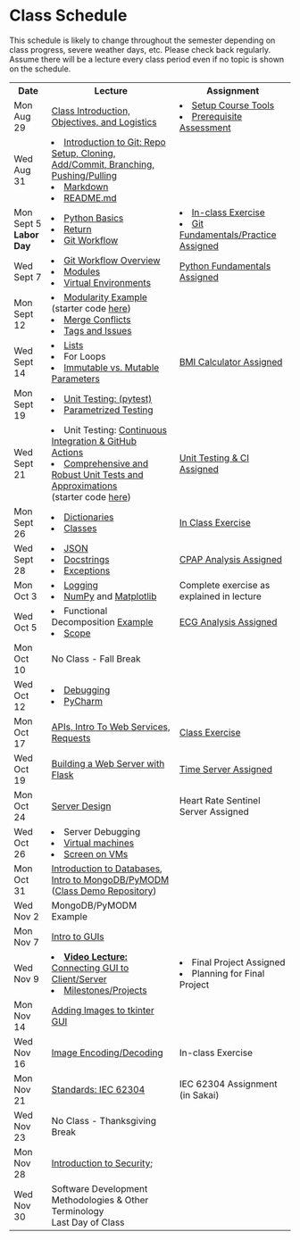 # Class Schedule

This schedule is likely to change throughout the semester depending on class
progress, severe weather days, etc.  Please check back regularly.  Assume there 
will be a lecture every class period even if no topic is shown on the schedule.

<table>

<tr>
<th>Date</th>
<th>Lecture</th>
<th>Assignment</th>
</tr>

<tr>
<td>Mon Aug 29</td>
    <td><a href="Lectures/Intro_Lecture.md">Class Introduction, Objectives, and Logistics</a></td>
    <td>
      <li><a href="Assignments/01_tool_setup_git_intro.md">Setup Course Tools</a></li>
      <li><a href="Assignments/00_programming_assessment.md">Prerequisite Assessment</a></li>
</td>
</tr>

<tr>
<td>Wed Aug 31</td>
    <td>
      <li><a href="Lectures/intro_to_git.md">Introduction to Git:  Repo Setup, 
      Cloning, Add/Commit, Branching, Pushing/Pulling</a></li>     
      <li><a href="Resources/markdown.md">Markdown</a></li>
      <li><a href="Resources/Git/readme_files.md">README.md</a></li>
    </td>
  
   <td><!---NOTE: GIT FUNDAMENTALS ASSIGNMENT NORMALLY HERE---></td>
</tr>

<tr>
<td>Mon Sept 5<br><b>Labor Day</b></td>
    <td>
        <li><a href="Lectures/python_basics.md">Python Basics</a></li>
        <li><a href="Lectures/return_keyword.md">Return</a></li> 
        <li><a href="Lectures/git_workflow.md">Git Workflow</a></li>
    </td>
    <td>
        <li><a href="Lectures/git_workflow.md#LDL-Branch">In-class Exercise</a></li>
        <li><a href="Assignments/02_git_fundamentals_practice.md">Git Fundamentals/Practice Assigned</a></li>
    </td>
</tr>

<tr>
<td>Wed Sept 7</td>
    <td>
        <li><a href="Lectures/git_workflow_overview.md">Git Workflow Overview</a></li>
        <li><a href="Lectures/modules.md">Modules</a></li> 
        <li><a href="Lectures/virtual_environments.md">Virtual Environments</a></li> 
    </td>
    <td><a href="Assignments/PythonFundamentalAssignment.md">Python Fundamentals Assigned</a></td>
</tr>

<tr>
<td>Mon Sept 12</td> 
  <td> 
    <li><a href="Lectures/modularity_example.md">Modularity Example</a> (starter code <a href="https://github.com/dward2/modularity_example">here</a>)</li>
    <li><a href="Resources/Git/MergeConflicts.md">Merge Conflicts</a></li>
    <li><a href="Lectures/git_workflow_more.md">Tags and Issues</a></li>
  </td>
  <td></td>
</tr>

<tr>
<td>Wed Sept 14</td>
    <td>
        <li><a href="Lectures/lists.md">Lists</a></li>
        <li>For Loops</li>
        <li><a href="Lectures/parameters.md">Immutable vs. Mutable Parameters</a></li>
    </td>
    <td>
        <a href="Assignments/BMICalculatorAssignment.md">BMI Calculator Assigned</a>
</td>
</tr>

<tr>
<td>Mon Sept 19</td>
    <td>
        <li><a href="Lectures/unit_testing.md">Unit Testing: (pytest)</a></li>
        <li><a href="Lectures/robust_testing.md#testing-multiple-cases-using-parametrized-testing">Parametrized Testing</a></li>
    </td>
    <td><!---<a href = "Lectures/unit_testing.md#exercise">In-class Exercise</a>---></td>
</tr>

<tr>
<td>Wed Sept 21</td>
    <td>
        <li>Unit Testing: <a href="Lectures/continuous_integration_github_actions.md">Continuous 
    Integration & GitHub Actions</a></li>
    <li><a href="Lectures/robust_testing.md">Comprehensive and Robust Unit Tests and Approximations</a></li>
    (starter code <a href="Lectures/unit_testing_code/weight_entry_starter_code.md">here</a>)
    </td>
    <td><a href="Assignments/UnitTestingCIAssignment.md">Unit Testing & CI Assigned</a></td>
</tr>

<tr>
<td>Mon Sept 26</td>
    <td>
        <li><a href="Lectures/dictionaries.md">Dictionaries</a></li>
        <li><a href="Lectures/classes.md">Classes</a></li>
    </td>
    <td><a href="Lectures/dictionary_class_in_class_exercise.md">In Class Exercise</a></td>
</tr>

<tr>
<td>Wed Sept 28</td>
    <td>
        <li><a href="Lectures/json.md">JSON</a></li>
        <li><a href="Lectures/docstrings.md">Docstrings</a></li>
        <li><a href="Lectures/exceptions_active_lecture.md">Exceptions</a></li>
    </td>
    <td>
        <a href="Assignments/CPAP_Analysis">CPAP Analysis Assigned</a>
    </td>
</tr>

<tr>
<td>Mon Oct 3</td>
    <td>
        <li><a href="Lectures/logging.md">Logging</a></li>
        <li><a href="Lectures/numpy.md">NumPy</a> and 
        <a href="Lectures/matplotlib.md">Matplotlib</a></li>
    </td>
    <td>Complete exercise as explained in lecture</td>
</tr>

<tr>
<td>Wed Oct 5</td>
    <td>
        <li>Functional Decomposition <a href="Lectures/functional_decomposition_example.md">Example</a></li> 
        <li><a href="Lectures/variable_scope.md">Scope</a></li>
    </td>
    <td><a href="Assignments/ECG_Analysis">ECG Analysis Assigned</a></td>
</tr>

<tr>
<td>Mon Oct 10</td>
    <td>
    No Class - Fall Break
    </td>
    <td></td>
</tr>

<tr>
<td>Wed Oct 12</td>
    <td> 
        <!---<a href="Lectures/sphinx.md">Sphinx</a>--->
        <li><a href="Lectures/debugging.md">Debugging</a></li> 
        <li><a href="Resources/PyCharm">PyCharm</a></li>
    </td>
    <td></td>
</tr>

<tr>
<td>Mon Oct 17</td>
    <td> 
        <a href="Lectures/apis_webservices_requests.md">
        APIs, Intro To Web Services, Requests</a>
    </td>
    <td>
        <a href="Lectures/name_server_project.md">Class Exercise</a>
    </td>
</tr>

<tr>
<td>Wed Oct 19</td>
    <td>
        <a href="Lectures/flask_server_setup.md">
           Building a Web Server with Flask</a>
    </td>
    <td>
        <a href="Assignments/time_server_project.md">Time Server Assigned</a> 
    </td>
</tr>

<tr>
<td>Mon Oct 24</td>
<td>
    <a href="Lectures/server_code_design.md">Server Design</a>
</td>
<td>
    <!---<a href="Assignments/heart_rate_sentinel_server_assignment.md">--->Heart Rate Sentinel Server Assigned<!---</a>---> 
</td>

<tr>
<td>Wed Oct 26</td>
    <td>
        <li>Server Debugging</li> 
        <li><a href="Resources/virtual_machines.md">Virtual machines</a></li>
        <li><a href="Resources/WebServices/screen.md">Screen on VMs</a></li>
</td>    
    <td></td>
</tr>

<tr>
<td>Mon Oct 31</td>
    <td>
        <a href="Lectures/databases.md">Introduction to Databases</a>,<br>
        <a href="Lectures/databases.md#mongodb">Intro to MongoDB/PyMODM</a>      
      (<a href="https://github.com/dward2/mongo_db_jupyter_example">Class Demo  
        Repository</a>)
    </td>
    <td></td>
</tr>

<tr>
<td>Wed Nov 2</td>
    <td>
      MongoDB/PyMODM Example
    </td>
    <td>
      <!---<a href="Lectures/database_class_work.md">In-Class Project</a>--->
    </td> 
</tr>

<tr>
<td>Mon Nov 7</td>
    <td><a href="Lectures/intro_to_gui.md">Intro to GUIs</a>
    </td>
    <td>
    </td>
</tr>

<tr>
<td>Wed Nov 9</td>
    <td>
        <li><a href="https://duke.hosted.panopto.com/Panopto/Pages/Viewer.aspx?id=0e623476-f73f-4d9c-ac33-ae6300e54b9b">
        <b>Video Lecture:</b>
        Connecting GUI to Client/Server</a></li>
        <li><a href="Lectures/github_teams.md">Milestones/Projects</a></li>
    </td>
    <td>
      <li><!---<a href="Assignments/final_image_processor.md">--->Final Project Assigned<!---</a>---></li>
      <li><!---<a href="Lectures/github_teams.md#Final-Project-Planning">--->Planning for Final Project<!---</a>---></li>
    </td>
</tr>

<tr>
<td>Mon Nov 14</td>
    <td>
        <a href="Resources/tkinter_images.md">Adding Images to tkinter GUI</a>
    </td>
    <td></td>
</tr>

<tr>
<td>Wed Nov 16</td>
    <td>
      <a href="Lectures/image_encoding_decoding.md">Image Encoding/Decoding</a>
    </td>
    <td>
      <!---<a href="Lectures/image_encoding_decoding.md#image-server-api-for-in-class-work">--->
        In-class Exercise<!---</a>--->
    </td>
</tr>

<tr>
<td>Mon Nov 21</td>
    <td>
      <a href="Resources/standards.md">Standards: </a>
      <a href="https://en.wikipedia.org/wiki/IEC_62304">IEC 62304</a>
    </td>
    <td>
      IEC 62304 Assignment (in Sakai)
    </td>
</tr>

<tr>
<td> Wed Nov 23</td>
    <td>No Class - Thanksgiving Break</td>
    <td></td>
</tr>

<tr>
<td>Mon Nov 28</td>
    <td>
      <a href="Lectures/intro_to_security.md">Introduction to Security</a>;
    </td>
    <td></td>
</tr>

<tr>
<td>Wed Nov 30</td>
    <td>
        Software Development Methodologies & Other Terminology
        <br>Last Day of Class
    </td>
    <td></td>
</tr>


<!--<a href="Lectures/testing_fixtures_and_other_testing.md">Unit Testing:  Testing Fixtures</a>-->
  

</table>
